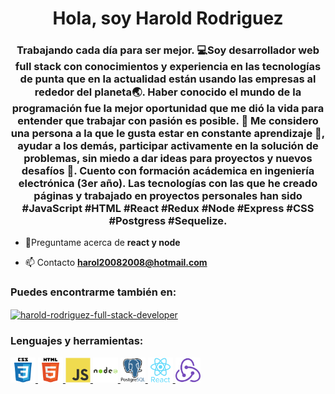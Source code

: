 <h1 align="center">Hola, soy Harold Rodriguez</h1>
<h3 align="center">Trabajando cada día para ser mejor. 💻Soy desarrollador web full stack con conocimientos y experiencia en las tecnologías de punta que en la actualidad están usando las empresas al rededor del planeta🌏. Haber conocido el mundo de la programación fue la mejor oportunidad que me dió la vida para entender que trabajar con pasión es posible. 💫 Me considero una persona a la que le gusta estar en constante aprendizaje 💯, ayudar a los demás, participar activamente en la solución de problemas, sin miedo a dar ideas para proyectos y nuevos desafíos 💯. Cuento con formación acádemica en ingeniería electrónica (3er año). Las tecnologías con las que he creado páginas y trabajado en proyectos personales han sido #JavaScript #HTML #React #Redux #Node #Express #CSS #Postgress #Sequelize.</h3>

- 💬Preguntame acerca de **react y node**

- 📫 Contacto **harol20082008@hotmail.com**

<h3 align="left">Puedes encontrarme también en:</h3>
<p align="left">
<a href="https://linkedin.com/in/harold-rodriguez-full-stack-developer" target="blank"><img align="center" src="https://raw.githubusercontent.com/rahuldkjain/github-profile-readme-generator/master/src/images/icons/Social/linked-in-alt.svg" alt="harold-rodriguez-full-stack-developer" height="30" width="40" /></a>
</p>

<h3 align="left">Lenguajes y herramientas:</h3>
<p align="left"> <a href="https://www.w3schools.com/css/" target="_blank"> <img src="https://raw.githubusercontent.com/devicons/devicon/master/icons/css3/css3-original-wordmark.svg" alt="css3" width="40" height="40"/> </a> <a href="https://www.w3.org/html/" target="_blank"> <img src="https://raw.githubusercontent.com/devicons/devicon/master/icons/html5/html5-original-wordmark.svg" alt="html5" width="40" height="40"/> </a> <a href="https://developer.mozilla.org/en-US/docs/Web/JavaScript" target="_blank"> <img src="https://raw.githubusercontent.com/devicons/devicon/master/icons/javascript/javascript-original.svg" alt="javascript" width="40" height="40"/> </a> <a href="https://nodejs.org" target="_blank"> <img src="https://raw.githubusercontent.com/devicons/devicon/master/icons/nodejs/nodejs-original-wordmark.svg" alt="nodejs" width="40" height="40"/> </a> <a href="https://www.postgresql.org" target="_blank"> <img src="https://raw.githubusercontent.com/devicons/devicon/master/icons/postgresql/postgresql-original-wordmark.svg" alt="postgresql" width="40" height="40"/> </a> <a href="https://reactjs.org/" target="_blank"> <img src="https://raw.githubusercontent.com/devicons/devicon/master/icons/react/react-original-wordmark.svg" alt="react" width="40" height="40"/> </a> <a href="https://redux.js.org" target="_blank"> <img src="https://raw.githubusercontent.com/devicons/devicon/master/icons/redux/redux-original.svg" alt="redux" width="40" height="40"/> </a> </p>
